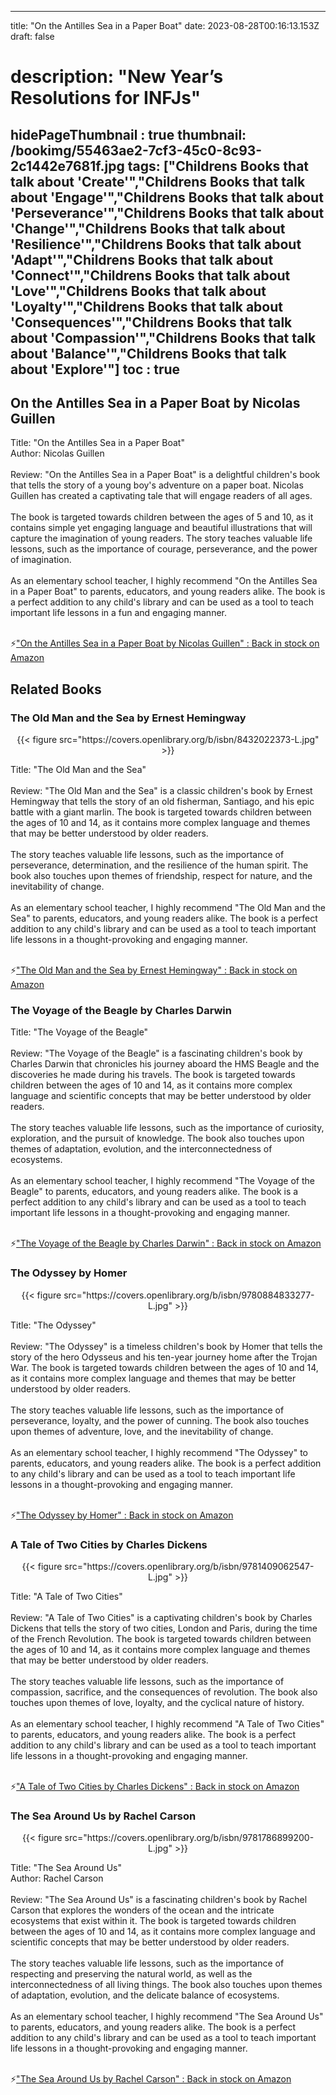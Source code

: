 
---
title: "On the Antilles Sea in a Paper Boat"
date: 2023-08-28T00:16:13.153Z
draft: false
# description: "New Year’s Resolutions for INFJs"
hidePageThumbnail : true
thumbnail: /bookimg/55463ae2-7cf3-45c0-8c93-2c1442e7681f.jpg
tags: ["Childrens Books that talk about 'Create'","Childrens Books that talk about 'Engage'","Childrens Books that talk about 'Perseverance'","Childrens Books that talk about 'Change'","Childrens Books that talk about 'Resilience'","Childrens Books that talk about 'Adapt'","Childrens Books that talk about 'Connect'","Childrens Books that talk about 'Love'","Childrens Books that talk about 'Loyalty'","Childrens Books that talk about 'Consequences'","Childrens Books that talk about 'Compassion'","Childrens Books that talk about 'Balance'","Childrens Books that talk about 'Explore'"]
toc : true
---
## On the Antilles Sea in a Paper Boat by Nicolas Guillen

Title: "On the Antilles Sea in a Paper Boat"</br>
Author: Nicolas Guillen</br></br>
Review: "On the Antilles Sea in a Paper Boat" is a delightful children's book that tells the story of a young boy's adventure on a paper boat. Nicolas Guillen has created a captivating tale that will engage readers of all ages.</br></br>
The book is targeted towards children between the ages of 5 and 10, as it contains simple yet engaging language and beautiful illustrations that will capture the imagination of young readers. The story teaches valuable life lessons, such as the importance of courage, perseverance, and the power of imagination.</br></br>
As an elementary school teacher, I highly recommend "On the Antilles Sea in a Paper Boat" to parents, educators, and young readers alike. The book is a perfect addition to any child's library and can be used as a tool to teach important life lessons in a fun and engaging manner.</br></br>

<p>⚡<a id="aflink" href="https://www.amazon.com/gp/search?ie=UTF8&tag=klayu00-20&linkCode=ur2&linkId=6639bed89a8ad8dd2705e40644eb43d3&camp=1789&creative=9325&index=books&keywords=On the Antilles Sea in a Paper Boat by Nicolas Guillen" class="one" target="_blank" title='"On the Antilles Sea in a Paper Boat by Nicolas Guillen" : Back in stock on Amazon'>"On the Antilles Sea in a Paper Boat by Nicolas Guillen" : Back in stock on Amazon</a></p>

## Related Books
### The Old Man and the Sea by Ernest Hemingway
<center>
{{< figure src="https://covers.openlibrary.org/b/isbn/8432022373-L.jpg" >}}
</center>

Title: "The Old Man and the Sea"</br></br>
Review: "The Old Man and the Sea" is a classic children's book by Ernest Hemingway that tells the story of an old fisherman, Santiago, and his epic battle with a giant marlin. The book is targeted towards children between the ages of 10 and 14, as it contains more complex language and themes that may be better understood by older readers.</br></br>
The story teaches valuable life lessons, such as the importance of perseverance, determination, and the resilience of the human spirit. The book also touches upon themes of friendship, respect for nature, and the inevitability of change.</br></br>
As an elementary school teacher, I highly recommend "The Old Man and the Sea" to parents, educators, and young readers alike. The book is a perfect addition to any child's library and can be used as a tool to teach important life lessons in a thought-provoking and engaging manner.</br></br>

<p>⚡<a id="aflink" href="https://www.amazon.com/gp/search?ie=UTF8&tag=klayu00-20&linkCode=ur2&linkId=6639bed89a8ad8dd2705e40644eb43d3&camp=1789&creative=9325&index=books&keywords=The Old Man and the Sea by Ernest Hemingway" class="one" target="_blank" title='"The Old Man and the Sea by Ernest Hemingway" : Back in stock on Amazon'>"The Old Man and the Sea by Ernest Hemingway" : Back in stock on Amazon</a></p>

### The Voyage of the Beagle by Charles Darwin
Title: "The Voyage of the Beagle"</br></br>
Review: "The Voyage of the Beagle" is a fascinating children's book by Charles Darwin that chronicles his journey aboard the HMS Beagle and the discoveries he made during his travels. The book is targeted towards children between the ages of 10 and 14, as it contains more complex language and scientific concepts that may be better understood by older readers.</br></br>
The story teaches valuable life lessons, such as the importance of curiosity, exploration, and the pursuit of knowledge. The book also touches upon themes of adaptation, evolution, and the interconnectedness of ecosystems.</br></br>
As an elementary school teacher, I highly recommend "The Voyage of the Beagle" to parents, educators, and young readers alike. The book is a perfect addition to any child's library and can be used as a tool to teach important life lessons in a thought-provoking and engaging manner.</br></br>

<p>⚡<a id="aflink" href="https://www.amazon.com/gp/search?ie=UTF8&tag=klayu00-20&linkCode=ur2&linkId=6639bed89a8ad8dd2705e40644eb43d3&camp=1789&creative=9325&index=books&keywords=The Voyage of the Beagle by Charles Darwin" class="one" target="_blank" title='"The Voyage of the Beagle by Charles Darwin" : Back in stock on Amazon'>"The Voyage of the Beagle by Charles Darwin" : Back in stock on Amazon</a></p>

### The Odyssey by Homer
<center>
{{< figure src="https://covers.openlibrary.org/b/isbn/9780884833277-L.jpg" >}}
</center>

Title: "The Odyssey"</br></br>
Review: "The Odyssey" is a timeless children's book by Homer that tells the story of the hero Odysseus and his ten-year journey home after the Trojan War. The book is targeted towards children between the ages of 10 and 14, as it contains more complex language and themes that may be better understood by older readers.</br></br>
The story teaches valuable life lessons, such as the importance of perseverance, loyalty, and the power of cunning. The book also touches upon themes of adventure, love, and the inevitability of change.</br></br>
As an elementary school teacher, I highly recommend "The Odyssey" to parents, educators, and young readers alike. The book is a perfect addition to any child's library and can be used as a tool to teach important life lessons in a thought-provoking and engaging manner.</br></br>

<p>⚡<a id="aflink" href="https://www.amazon.com/gp/search?ie=UTF8&tag=klayu00-20&linkCode=ur2&linkId=6639bed89a8ad8dd2705e40644eb43d3&camp=1789&creative=9325&index=books&keywords=The Odyssey by Homer" class="one" target="_blank" title='"The Odyssey by Homer" : Back in stock on Amazon'>"The Odyssey by Homer" : Back in stock on Amazon</a></p>

### A Tale of Two Cities by Charles Dickens
<center>
{{< figure src="https://covers.openlibrary.org/b/isbn/9781409062547-L.jpg" >}}
</center>

Title: "A Tale of Two Cities"</br></br>
Review: "A Tale of Two Cities" is a captivating children's book by Charles Dickens that tells the story of two cities, London and Paris, during the time of the French Revolution. The book is targeted towards children between the ages of 10 and 14, as it contains more complex language and themes that may be better understood by older readers.</br></br>
The story teaches valuable life lessons, such as the importance of compassion, sacrifice, and the consequences of revolution. The book also touches upon themes of love, loyalty, and the cyclical nature of history.</br></br>
As an elementary school teacher, I highly recommend "A Tale of Two Cities" to parents, educators, and young readers alike. The book is a perfect addition to any child's library and can be used as a tool to teach important life lessons in a thought-provoking and engaging manner.</br></br>

<p>⚡<a id="aflink" href="https://www.amazon.com/gp/search?ie=UTF8&tag=klayu00-20&linkCode=ur2&linkId=6639bed89a8ad8dd2705e40644eb43d3&camp=1789&creative=9325&index=books&keywords=A Tale of Two Cities by Charles Dickens" class="one" target="_blank" title='"A Tale of Two Cities by Charles Dickens" : Back in stock on Amazon'>"A Tale of Two Cities by Charles Dickens" : Back in stock on Amazon</a></p>

### The Sea Around Us by Rachel Carson
<center>
{{< figure src="https://covers.openlibrary.org/b/isbn/9781786899200-L.jpg" >}}
</center>

Title: "The Sea Around Us"</br>
Author: Rachel Carson</br></br>
Review: "The Sea Around Us" is a fascinating children's book by Rachel Carson that explores the wonders of the ocean and the intricate ecosystems that exist within it. The book is targeted towards children between the ages of 10 and 14, as it contains more complex language and scientific concepts that may be better understood by older readers.</br></br>
The story teaches valuable life lessons, such as the importance of respecting and preserving the natural world, as well as the interconnectedness of all living things. The book also touches upon themes of adaptation, evolution, and the delicate balance of ecosystems.</br></br>
As an elementary school teacher, I highly recommend "The Sea Around Us" to parents, educators, and young readers alike. The book is a perfect addition to any child's library and can be used as a tool to teach important life lessons in a thought-provoking and engaging manner.</br></br>

<p>⚡<a id="aflink" href="https://www.amazon.com/gp/search?ie=UTF8&tag=klayu00-20&linkCode=ur2&linkId=6639bed89a8ad8dd2705e40644eb43d3&camp=1789&creative=9325&index=books&keywords=The Sea Around Us by Rachel Carson" class="one" target="_blank" title='"The Sea Around Us by Rachel Carson" : Back in stock on Amazon'>"The Sea Around Us by Rachel Carson" : Back in stock on Amazon</a></p>
